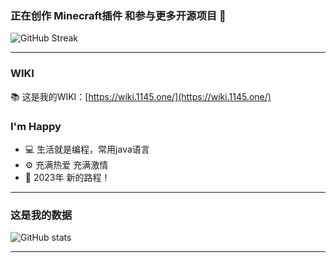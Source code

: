 ### 正在创作 Minecraft插件 和参与更多开源项目 👋

![GitHub Streak](https://streak-stats.demolab.com/?user=Happy-clo&locale=zh_CN)

***

### WIKI
📚 这是我的WIKI：[https://wiki.1145.one/](https://wiki.1145.one/)

### I'm Happy
- 💻 生活就是编程，常用java语言
- ⚙️ 充满热爱 充满激情
- 📖 2023年 新的路程！

***

### 这是我的数据
![GitHub stats](https://github-readme-stats.vercel.app/api?username=Happy-clo&bg_color=30,e96443,904e95&title_color=fff&text_color=fff&count_private=true&show_icons=true&locale=cn)

***
